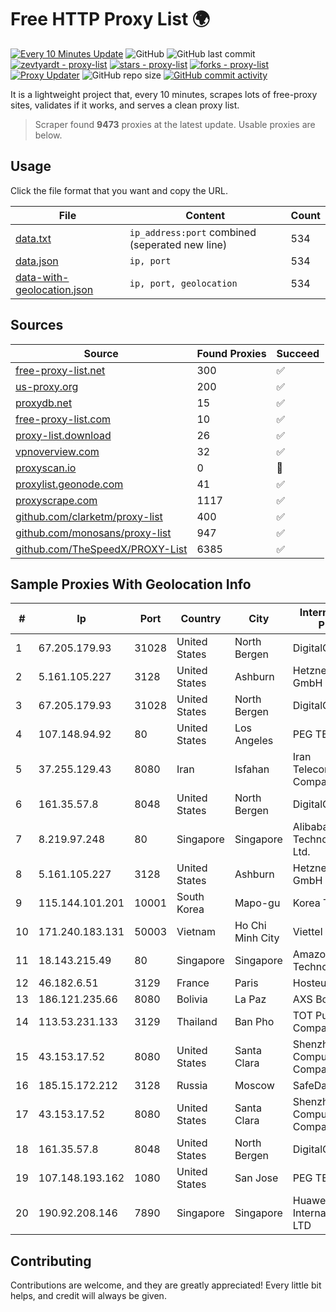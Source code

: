 
# Free HTTP Proxy List 🌍

[![Every 10 Minutes Update](https://github.com/mertguvencli/http-proxy-list/actions/workflows/main.yml/badge.svg?branch=main)](https://github.com/mertguvencli/http-proxy-list/actions/workflows/main.yml)
![GitHub](https://img.shields.io/github/license/mertguvencli/http-proxy-list)
![GitHub last commit](https://img.shields.io/github/last-commit/mertguvencli/http-proxy-list)
[![zevtyardt - proxy-list](https://img.shields.io/static/v1?label=zevtyardt&message=proxy-list&color=blue&logo=github)](https://github.com/zevtyardt/proxy-list "Go to GitHub repo")
[![stars - proxy-list](https://img.shields.io/github/stars/zevtyardt/proxy-list?style=social)](https://github.com/zevtyardt/proxy-list)
[![forks - proxy-list](https://img.shields.io/github/forks/zevtyardt/proxy-list?style=social)](https://github.com/zevtyardt/proxy-list)
[![Proxy Updater](https://github.com/zevtyardt/proxy-list/workflows/Proxy%20Updater/badge.svg)](https://github.com/zevtyardt/proxy-list/actions?query=workflow:"Proxy+Updater")
![GitHub repo size](https://img.shields.io/github/repo-size/zevtyardt/proxy-list)
[![GitHub commit activity](https://img.shields.io/github/commit-activity/m/zevtyardt/proxy-list?logo=commits)](https://github.com/zevtyardt/proxy-list/commits/main)

It is a lightweight project that, every 10 minutes, scrapes lots of free-proxy sites, validates if it works, and serves a clean proxy list.

> Scraper found **9473** proxies at the latest update. Usable proxies are below.

## Usage

Click the file format that you want and copy the URL.

|File|Content|Count|
|----|-------|-----|
|[data.txt](https://raw.githubusercontent.com/mertguvencli/http-proxy-list/main/proxy-list/data.txt)|`ip_address:port` combined (seperated new line)|534|
|[data.json](https://raw.githubusercontent.com/mertguvencli/http-proxy-list/main/proxy-list/data.json)|`ip, port`|534|
|[data-with-geolocation.json](https://raw.githubusercontent.com/mertguvencli/http-proxy-list/main/proxy-list/data-with-geolocation.json)|`ip, port, geolocation`|534|

## Sources

|Source|Found Proxies|Succeed|
|------|-------------|-------|
|[free-proxy-list.net](https://free-proxy-list.net)|300|✅|
|[us-proxy.org](https://www.us-proxy.org)|200|✅|
|[proxydb.net](http://proxydb.net)|15|✅|
|[free-proxy-list.com](https://free-proxy-list.com/?page=&port=&type%5B%5D=http&type%5B%5D=https&up_time=0&search=Search)|10|✅|
|[proxy-list.download](https://www.proxy-list.download/HTTP)|26|✅|
|[vpnoverview.com](https://vpnoverview.com/privacy/anonymous-browsing/free-proxy-servers)|32|✅|
|[proxyscan.io](https://www.proxyscan.io)|0|🚫|
|[proxylist.geonode.com](https://proxylist.geonode.com/api/proxy-list?limit=300&page=1&sort_by=lastChecked&sort_type=desc&protocols=http,https)|41|✅|
|[proxyscrape.com](https://api.proxyscrape.com/v2/?request=displayproxies&protocol=http&timeout=10000&country=all&ssl=all&anonymity=all)|1117|✅|
|[github.com/clarketm/proxy-list](https://raw.githubusercontent.com/clarketm/proxy-list/master/proxy-list-raw.txt)|400|✅|
|[github.com/monosans/proxy-list](https://raw.githubusercontent.com/monosans/proxy-list/main/proxies/http.txt)|947|✅|
|[github.com/TheSpeedX/PROXY-List](https://raw.githubusercontent.com/TheSpeedX/PROXY-List/master/http.txt)|6385|✅|


## Sample Proxies With Geolocation Info

|#|Ip|Port|Country|City|Internet Service Provider|
|-|--|----|-------|----|-------------------------|
|1|67.205.179.93|31028|United States|North Bergen|DigitalOcean, LLC|
|2|5.161.105.227|3128|United States|Ashburn|Hetzner Online GmbH|
|3|67.205.179.93|31028|United States|North Bergen|DigitalOcean, LLC|
|4|107.148.94.92|80|United States|Los Angeles|PEG TECH INC|
|5|37.255.129.43|8080|Iran|Isfahan|Iran Telecommunication Company PJS|
|6|161.35.57.8|8048|United States|North Bergen|DigitalOcean, LLC|
|7|8.219.97.248|80|Singapore|Singapore|Alibaba (US) Technology Co., Ltd.|
|8|5.161.105.227|3128|United States|Ashburn|Hetzner Online GmbH|
|9|115.144.101.201|10001|South Korea|Mapo-gu|Korea Telecom|
|10|171.240.183.131|50003|Vietnam|Ho Chi Minh City|Viettel Corporation|
|11|18.143.215.49|80|Singapore|Singapore|Amazon Technologies Inc.|
|12|46.182.6.51|3129|France|Paris|Hosteur SAS|
|13|186.121.235.66|8080|Bolivia|La Paz|AXS Bolivia S. A.|
|14|113.53.231.133|3129|Thailand|Ban Pho|TOT Public Company Limited|
|15|43.153.17.52|8080|United States|Santa Clara|Shenzhen Tencent Computer Systems Company Limited|
|16|185.15.172.212|3128|Russia|Moscow|SafeData LLC|
|17|43.153.17.52|8080|United States|Santa Clara|Shenzhen Tencent Computer Systems Company Limited|
|18|161.35.57.8|8048|United States|North Bergen|DigitalOcean, LLC|
|19|107.148.193.162|1080|United States|San Jose|PEG TECH INC|
|20|190.92.208.146|7890|Singapore|Singapore|Huawei International Pte. LTD|



## Contributing

Contributions are welcome, and they are greatly appreciated! Every
little bit helps, and credit will always be given.

